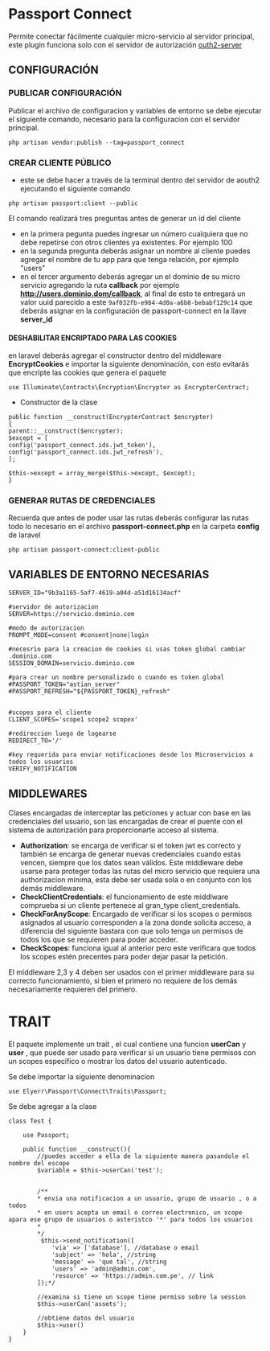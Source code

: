 # Passport Connect
Permite conectar fácilmente cualquier micro-servicio al servidor principal, este plugin funciona solo con el servidor de autorización [outh2-server](https://gitlab.com/elyerr/midori-server) 

## CONFIGURACIÓN

### PUBLICAR CONFIGURACIÓN
Publicar el archivo de configuracion y variables de entorno se debe ejecutar el siguiente comando, necesario para la configuracion con el servidor principal.
```
php artisan vendor:publish --tag=passport_connect
```

### CREAR CLIENTE PÚBLICO
- este se debe hacer a través de la terminal dentro del servidor de aouth2 ejecutando el siguiente comando
```
php artisan passport:client --public
```
El comando realizará tres preguntas antes de generar un id del cliente
- en la primera pegunta puedes ingresar un número cualquiera que no debe repetirse con otros clientes ya existentes. Por ejemplo 100
- en la segunda pregunta deberás asignar un nombre al cliente puedes agregar el nombre de tu app para que tenga relación, por ejemplo "users"
- en el tercer argumento deberás agregar un el dominio de su micro servicio agregando la ruta **callback** por ejemplo **http://users.dominio.dom/callback**, al final de esto te entregará un valor uuid parecido a este `9af032fb-e984-4d0a-a6b8-bebabf129c14` que deberás asignar en la configuración de passport-connect en la llave **server_id**

#### DESHABILITAR ENCRIPTADO PARA LAS COOKIES 
en laravel deberás agregar el constructor dentro del middleware **EncryptCookies** e importar la siguiente denominación, con esto evitarás que encripte las cookies que genera el paquete
```
use Illuminate\Contracts\Encryption\Encrypter as EncrypterContract;
```

- Constructor de la clase
```
public function __construct(EncrypterContract $encrypter)
{ 
parent::__construct($encrypter);
$except = [ 
config('passport_connect.ids.jwt_token'),
config('passport_connect.ids.jwt_refresh'),
];

$this->except = array_merge($this->except, $except);
}
```

### GENERAR RUTAS DE CREDENCIALES
Recuerda que antes de poder usar las rutas deberás configurar las rutas todo lo necesario en el archivo **passport-connect.php** en la carpeta **config** de laravel
```
php artisan passport-connect:client-public
```

## VARIABLES DE ENTORNO NECESARIAS
```
SERVER_ID="9b3a1165-5af7-4619-a04d-a51d16134acf"

#servidor de autorizacion
SERVER=https://servicio.dominio.com

#modo de autorizacion
PROMPT_MODE=consent #consent|none|login

#necesrio para la creacion de cookies si usas token global cambiar .dominio.com
SESSION_DOMAIN=servicio.dominio.com

#para crear un nombre personalizado o cuando es token global
#PASSPORT_TOKEN="astian_server"
#PASSPORT_REFRESH="${PASSPORT_TOKEN}_refresh"


#scopes para el cliente
CLIENT_SCOPES='scope1 scope2 scopex'

#redireccion luego de logearse
REDIRECT_TO='/'

#key requerida para enviar notificaciones desde los Microservicios a todos los usuarios
VERIFY_NOTIFICATION
```

## MIDDLEWARES
Clases encargadas de interceptar las peticiones y actuar con base en las credenciales del usuario, son las encargadas de crear el puente con el sistema de autorización para proporcionarte acceso al sistema.

- **Authorization**: se encarga de verificar si el token jwt es correcto y también se encarga de generar nuevas credenciales cuando estas vencen, siempre que los datos sean válidos. Este middleware debe usarse para proteger todas las rutas del micro servicio que requiera una authorizacion minima, esta debe ser usada sola o en conjunto con los demás middleware.
- **CheckClientCredentials**: el funcionamiento de este middlware comprueba si un cliente pertenece al gran_type client_credentials.
- **CheckForAnyScope**: Encargado de verificar si los scopes o permisos asignados al usuario corresponden a la zona donde solicita acceso, a diferencia del siguiente bastara con que solo tenga un permisos de todos los que se requieren para poder acceder.
- **CheckScopes**: funciona igual al anterior pero este verificara que todos los scopes estén precentes para poder dejar pasar la petición.

El middleware 2,3 y 4 deben ser usados con el primer middleware para su correcto funcionamiento, si bien el primero no requiere de los demás  necesariamente requieren del primero.


# TRAIT
El paquete implemente un trait , el cual contiene una funcion **userCan** y **user** , que puede ser usado para verificar si un usuario tiene permisos con un scopes especifico o mostrar los datos del usuario autenticado.

Se debe importar la siguiente denominacion
```
use Elyerr\Passport\Connect\Traits\Passport;
```

Se debe agregar a la clase
```
class Test {

    use Passport;

    public function __construct(){
        //puedes acceder a ella de la siguiente manera pasandole el nombre del escope
        $variable = $this->userCan('test');

       
        /**
        * envia una notificacion a un usuario, grupo de usuario , o a todos
        * en users acepta un email o correo electronico, un scope apara ese grupo de usuarios o asteristco '*' para todos los usuarios
        * 
        */
         $this->send_notification([
            'via' => ['database'], //database o email
            'subject' => 'hola', //string
            'message' => 'que tal', //string
            'users' => 'admin@admin.com', 
            'resource' => 'https://admin.com.pe', // link
        ]);*/

        //examina si tiene un scope tiene permiso sobre la session
        $this->userCan('assets');
        
        //obtiene datos del usuario
        $this->user()
    }
}
```